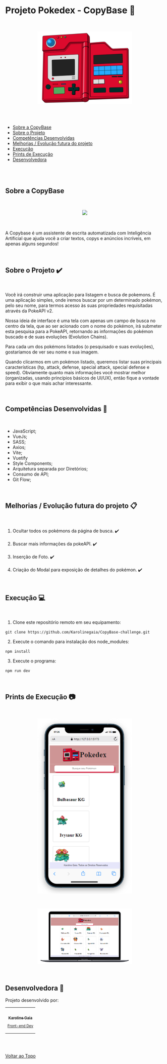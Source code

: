 <a id='ancora'></a>
# Projeto Pokedex - CopyBase 🚀

<br>

<p align="center">
    <img width="300px" src="./public/pokedex.png">
</p>

<br><br>

- [Sobre a CopyBase](#ancora1) <br>
- [Sobre o Projeto](#ancora2) <br>
- [Competências Desenvolvidas](#ancora3) <br>
- [Melhorias / Evolução futura do projeto](#ancora4) <br>
- [Execução](#ancora5) <br>
- [Prints de Execução](#ancora6) <br>
- [Desenvolvedora](#ancora7)

<br><br>


<a id="ancora1"></a>
## Sobre a CopyBase

<br>

<p align="center">
    <img width="300px" src="https://hotmart.s3.amazonaws.com/product_pictures/20004be0-4e10-4d9f-ad05-866cf8593fd7/copybase.png">
</p>

<br>

A Copybase é um assistente de escrita automatizada com Inteligência Artificial que ajuda você a criar textos, copys e anúncios incríveis, em apenas alguns segundos!

<br>

<a id="ancora2"></a>
## Sobre o Projeto ✔️

<br>

Você irá construir uma aplicação para listagem e busca de pokemons. É uma aplicação simples, onde iremos buscar por um determinado pokémon, pelo seu nome, para termos acesso às suas propriedades requisitadas através da PokeAPI v2.


Nossa ideia de interface é uma tela com apenas um campo de busca no centro da tela, que ao ser acionado com o nome do pokémon, irá submeter esta pesquisa para a PokeAPI, retornando as informações do pokémon buscado e de suas evoluções (Evolution Chains).


Para cada um dos pokémons listados (o pesquisado e suas evoluções), gostaríamos de ver seu nome e sua imagem.


Quando clicarmos em um pokémon listado, queremos listar suas principais características (hp, attack, defense, special attack, special defense e speed). Obviamente quanto mais informações você mostrar melhor (organizadas, usando princípios básicos de UI/UX), então fique a vontade para exibir o que mais achar interessante.

<br>

<a id="ancora3"></a>
## Competências Desenvolvidas 📝

<br>

* JavaScript;
* VueJs;
* SASS;
* Axios;
* Vite;
* Vuetify
* Style Components;
* Arquitetura separada por Diretórios;
* Consumo de API;
* Git Flow;


<br>

<a id="ancora4"></a>
## Melhorias / Evolução futura do projeto 📋

<br>

1. Ocultar todos os pokémons da página de busca. ✔️
<br><br>
2. Buscar mais informações da pokeAPI. ✔️
<br><br>
3. Inserção de Foto. ✔️
<br><br>
4. Criação do Modal para exposição de detalhes do pokémon. ✔️

<br>

<a id="ancora5"></a>
## Execução 💻

<br>

1. Clone este repositório remoto em seu equipamento:
```
git clone https://github.com/Karolinegaia/CopyBase-challenge.git
```
2. Execute o comando para instalação dos node_modules:
```
npm install
```
3. Execute o programa:
```
npm run dev
```

<br>

<a id="ancora6"></a>
## Prints de Execução 📷

<br>

<p align="center">
    <img width="300px" src="./public/print1.png">
</p>

<br>

<p align="center">
    <img width="300px" src="./public/print2.png">
</p>

<br>



<a id="ancora7"></a>
## Desenvolvedora 🤝

Projeto desenvolvido por:

<table>
  <tr>
    <td align="center">
      <a target="_blank" href="https://www.linkedin.com/in/karoline-gaia-alexandre/">
        <img src="https://avatars.githubusercontent.com/u/108437963?v=4" width="100px;" alt=""/><br>
        <sub>
          <b>Karoline Gaia</b>
           <p>Front-end Dev</p>
        </sub>
      </a>
    </td>
  </tr>
</table>

<br><br>

[Voltar ao Topo](#ancora)

